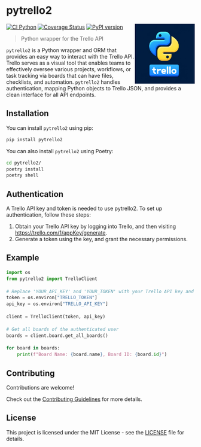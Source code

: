 # pytrello2

<img src="./assets/pytrello2.png" width="160" height="160" align="right">

[![CI
Python](https://github.com/5-jigglypuff/pytrello2/actions/workflows/ci-tests.yml/badge.svg?branch=master)](https://github.com/5-jigglypuff/pytrello2/actions/workflows/ci-tests.yml)
[![Coverage
Status](https://coveralls.io/repos/github/5-jigglypuff/pytrello2/badge.svg?branch=master)](https://coveralls.io/github/5-jigglypuff/pytrello2?branch=master)
[![PyPI
version](https://badge.fury.io/py/pytrello2.svg)](https://badge.fury.io/py/pytrello2)

> Python wrapper for the Trello API

`pytrello2` is a Python wrapper and ORM that provides an easy way to interact
with the Trello API. Trello serves as a visual tool that enables teams to
effectively oversee various projects, workflows, or task tracking via boards
that can have files, checklists, and automation. `pytrello2` handles
authentication, mapping Python objects to Trello JSON, and provides a clean
interface for all API endpoints.

## Installation

You can install `pytrello2` using pip:
```bash
pip install pytrello2
```

You can also install `pytrello2` using Poetry:
```bash
cd pytrello2/
poetry install
poetry shell
```

## Authentication

A Trello API key and token is needed to use pytrello2.  To set up
authentication, follow these steps:

1. Obtain your Trello API key by logging into Trello, and then visiting
   https://trello.com/1/appKey/generate.
2. Generate a token using the key, and grant the necessary permissions.

## Example

```py
import os
from pytrello2 import TrelloClient

# Replace 'YOUR_API_KEY' and 'YOUR_TOKEN' with your Trello API key and token.
token = os.environ["TRELLO_TOKEN"]
api_key = os.environ["TRELLO_API_KEY"]

client = TrelloClient(token, api_key)

# Get all boards of the authenticated user
boards = client.board.get_all_boards()

for board in boards:
    print(f"Board Name: {board.name}, Board ID: {board.id}")
```
    
## Contributing

Contributions are welcome!

Check out the [Contributing Guidelines](./CONTRIBUTING.md) for more details.

## License

This project is licensed under the MIT License - see the [LICENSE](./LICENSE)
file for details.
